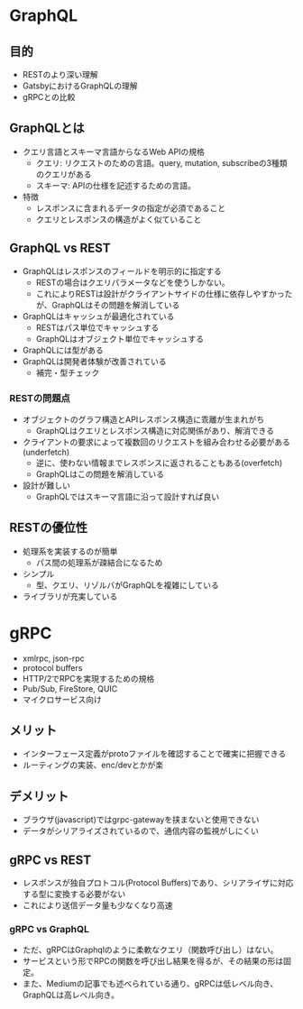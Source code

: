
# GraphQL

## 目的
 - RESTのより深い理解
 - GatsbyにおけるGraphQLの理解
 - gRPCとの比較
 
## GraphQLとは
 - クエリ言語とスキーマ言語からなるWeb APIの規格
   - クエリ: リクエストのための言語。query, mutation, subscribeの3種類のクエリがある
   - スキーマ: APIの仕様を記述するための言語。
 - 特徴
   - レスポンスに含まれるデータの指定が必須であること
   - クエリとレスポンスの構造がよく似ていること

## GraphQL vs REST
 - GraphQLはレスポンスのフィールドを明示的に指定する
   - RESTの場合はクエリパラメータなどを使うしかない。
   - これによりRESTは設計がクライアントサイドの仕様に依存しやすかったが、GraphQLはその問題を解消している
 - GraphQLはキャッシュが最適化されている
   - RESTはパス単位でキャッシュする
   - GraphQLはオブジェクト単位でキャッシュする
 - GraphQLには型がある
 - GraphQLは開発者体験が改善されている
   - 補完・型チェック

### RESTの問題点
 - オブジェクトのグラフ構造とAPIレスポンス構造に乖離が生まれがち
   - GraphQLはクエリとレスポンス構造に対応関係があり、解消できる
 - クライアントの要求によって複数回のリクエストを組み合わせる必要がある(underfetch)
   - 逆に、使わない情報までレスポンスに返されることもある(overfetch)
   - GraphQLはこの問題を解消している
 - 設計が難しい
   - GraphQLではスキーマ言語に沿って設計すれば良い

## RESTの優位性
 - 処理系を実装するのが簡単
   - パス間の処理系が疎結合になるため
 - シンプル
   - 型、クエリ、リゾルバがGraphQLを複雑にしている
 - ライブラリが充実している

# gRPC
 - xmlrpc, json-rpc
 - protocol buffers
 - HTTP/2でRPCを実現するための規格
 - Pub/Sub, FireStore, QUIC
 - マイクロサービス向け

## メリット
 - インターフェース定義がprotoファイルを確認することで確実に把握できる
 - ルーティングの実装、enc/devとかが楽

## デメリット
 - ブラウザ(javascript)ではgrpc-gatewayを挟まないと使用できない
 - データがシリアライズされているので、通信内容の監視がしにくい

## gRPC vs  REST
 - レスポンスが独自プロトコル(Protocol Buffers)であり、シリアライザに対応する型に変換する必要がない
 - これにより送信データ量も少なくなり高速

### gRPC vs GraphQL
 - ただ、gRPCはGraphqlのように柔軟なクエリ（関数呼び出し）はない。
 - サービスという形でRPCの関数を呼び出し結果を得るが、その結果の形は固定。
 - また、Mediumの記事でも述べられている通り、gRPCは低レベル向き、GraphQLは高レベル向き。
